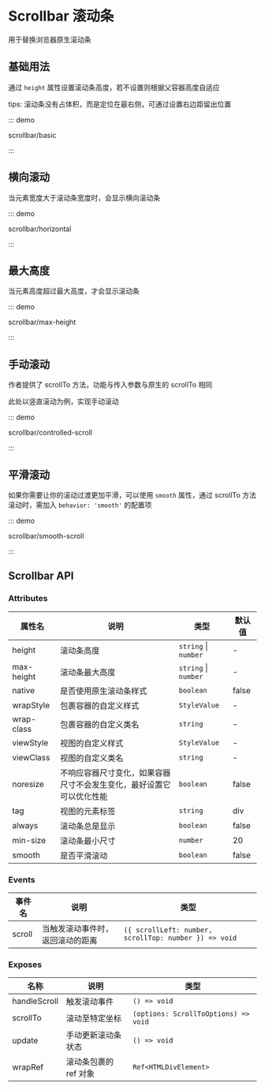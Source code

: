 # Scrollbar 滚动条

用于替换浏览器原生滚动条

## 基础用法

通过 `height` 属性设置滚动条高度，若不设置则根据父容器高度自适应

tips: 滚动条没有占体积，而是定位在最右侧，可通过设置右边距留出位置

::: demo

scrollbar/basic

:::

## 横向滚动

当元素宽度大于滚动条宽度时，会显示横向滚动条

::: demo

scrollbar/horizontal

:::

## 最大高度

当元素高度超过最大高度，才会显示滚动条

::: demo

scrollbar/max-height

:::

## 手动滚动

作者提供了 scrollTo 方法，功能与传入参数与原生的 scrollTo 相同

此处以竖直滚动为例，实现手动滚动

::: demo

scrollbar/controlled-scroll

:::

## 平滑滚动

如果你需要让你的滚动过渡更加平滑，可以使用 `smooth` 属性，通过 scrollTo 方法滚动时，需加入 `behavior: 'smooth'` 的配置项

::: demo

scrollbar/smooth-scroll

:::

## Scrollbar API

### Attributes

| 属性名     | 说明                                                                 | 类型                 | 默认值 |
| ---------- | -------------------------------------------------------------------- | -------------------- | ------ |
| height     | 滚动条高度                                                           | `string` \| `number` | -      |
| max-height | 滚动条最大高度                                                       | `string` \| `number` | -      |
| native     | 是否使用原生滚动条样式                                               | `boolean`            | false  |
| wrapStyle  | 包裹容器的自定义样式                                                 | `StyleValue`         | -      |
| wrap-class | 包裹容器的自定义类名                                                 | `string`             | -      |
| viewStyle  | 视图的自定义样式                                                     | `StyleValue`         | -      |
| viewClass  | 视图的自定义类名                                                     | `string`             | -      |
| noresize   | 不响应容器尺寸变化，如果容器尺寸不会发生变化，最好设置它可以优化性能 | `boolean`            | false  |
| tag        | 视图的元素标签                                                       | `string`             | div    |
| always     | 滚动条总是显示                                                       | `boolean`            | false  |
| min-size   | 滚动条最小尺寸                                                       | `number`             | 20     |
| smooth     | 是否平滑滚动                                                         | `boolean`            | false  |

### Events

| 事件名 | 说明                             | 类型                                                  |
| ------ | -------------------------------- | ----------------------------------------------------- |
| scroll | 当触发滚动事件时，返回滚动的距离 | `({ scrollLeft: number, scrollTop: number }) => void` |

### Exposes

| 名称         | 说明                  | 类型                                 |
| ------------ | --------------------- | ------------------------------------ |
| handleScroll | 触发滚动事件          | `() => void`                         |
| scrollTo     | 滚动至特定坐标        | `(options: ScrollToOptions) => void` |
| update       | 手动更新滚动条状态    | `() => void`                         |
| wrapRef      | 滚动条包裹的 ref 对象 | `Ref<HTMLDivElement>`                |
